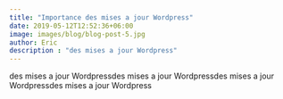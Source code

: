 ```yaml
---
title: "Importance des mises a jour Wordpress"
date: 2019-05-12T12:52:36+06:00
image: images/blog/blog-post-5.jpg
author: Eric
description : "des mises a jour Wordpress"
---
```

des mises a jour Wordpressdes mises a jour Wordpressdes mises a jour Wordpressdes mises a jour Wordpress